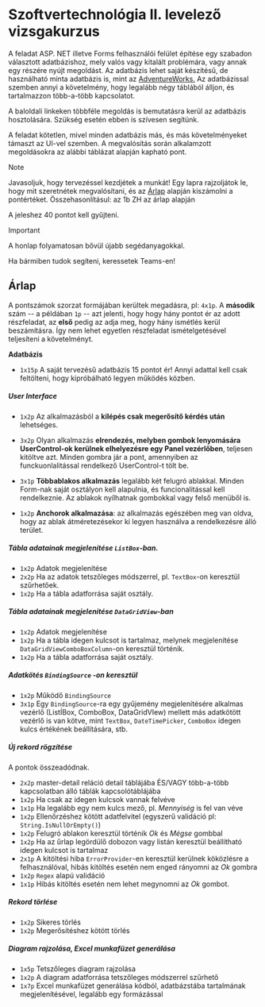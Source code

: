 # Szoftvertechnológia II. levelező vizsgakurzus

A feladat ASP. NET illetve Forms felhasználói felület építése egy szabadon választott adatbázishoz, mely valós vagy kitalált problémára, vagy annak egy részére nyújt megoldást. Az adatbázis lehet saját készítésű, de használható  minta adatbázis is, mint az  [AdventureWorks.](https://learn.microsoft.com/en-us/sql/samples/adventureworks-install-configure?view=sql-server-ver16&tabs=ssms) Az adatbázissal szemben annyi a követelmény, hogy legalább négy táblából álljon, és tartalmazzon több-a-több kapcsolatot. 

A baloldali linkeken többféle megoldás is bemutatásra kerül az adatbázis hosztolására. Szükség esetén ebben is szívesen segítünk.

A feladat kötetlen, mivel minden adatbázis más, és más követelményeket támaszt az UI-vel szemben. A megvalósítás során alkalamzott megoldásokra az alábbi táblázat alapján kapható pont. 

> [!NOTE] 
>
> Javasoljuk, hogy tervezéssel kezdjétek a munkát! Egy lapra rajzoljátok le, hogy mit szeretnétek megvalósítani, és az [Árlap](#Árlap) alapján kiszámolni a pontértéket. Összehasonlításul: az 1b ZH az árlap alapján 

A jeleshez 40 pontot kell gyűjteni.

> [!IMPORTANT]
>
> A honlap folyamatosan bővül újabb segédanyagokkal. 
>
> Ha bármiben tudok segíteni, keressetek Teams-en!



## Árlap 

A pontszámok szorzat formájában kerültek megadásra, pl: `4x1p`. A **második** szám -- a példában `1p` -- azt jelenti, hogy hogy hány pontot ér az adott részfeladat, az **első** pedig az adja meg, hogy hány ismétlés kerül beszámításra. Így nem lehet egyetlen részfeladat ismételgetésével teljesíteni a követelményt. 

**Adatbázis**

- `1x15p` A saját tervezésű adatbázis 15 pontot ér! Annyi adattal kell csak feltölteni, hogy kipróbálható legyen működés közben.

##### User Interface 

- `1x2p` Az alkalmazásból a **kilépés csak megerősítő kérdés után** lehetséges. 
- `3x2p` Olyan alkalmazás **elrendezés, melyben gombok lenyomására UserControl-ok kerülnek elhelyezésre egy Panel vezérlőben**, teljesen kitöltve azt. Minden gombra jár a pont, amennyiben az funckuonlalitással rendelkező UserControl-t tölt be. 

- `3x1p` **Többablakos alkalmazás** legalább két felugró ablakkal. Minden Form-nak saját osztályon kell alapulnia, és funcionalitással kell rendelkeznie. Az ablakok nyílhatnak gombokkal vagy felső menüből is.

- `1x2p` **Anchorok alkalmazása**: az alkalmazás egészében meg van oldva, hogy az ablak átméretezésekor ki legyen használva a rendelkezésre álló terület.	

##### Tábla adatainak megjelenítése `ListBox`-ban. 

- `1x2p` Adatok  megjelenítése 
- `2x2p` Ha az adatok tetszőleges módszerrel, pl. `TextBox`-on keresztül szűrhetőek. 
- `1x2p` Ha a tábla adatforrása saját osztály. 

##### Tábla adatainak megjelenítése `DataGridView`-ban 

- `1x2p` Adatok  megjelenítése 
- `1x2p` Ha a tábla idegen kulcsot is tartalmaz, melynek megjelenítése `DataGridViewComboBoxColumn`-on keresztül történik. 
- `1x2p` Ha a tábla adatforrása saját osztály. 

##### Adatkötés `BindingSource` -on keresztül

- `1x2p` Működő  `BindingSource` 
- `3x1p` Egy `BindingSource`-ra egy gyűjemény megjelenítésére alkalmas vezérlő (ListÍBox, ComboBox, DataGridVIew) mellett más adatkötött vezérlő is van kötve, mint `TextBox`, `DateTimePicker`, `ComboBox` idegen kulcs értékének beállítására, stb.

##### Új rekord rögzítése 

A pontok összeadódnak. 

- `2x2p` master-detail reláció detail táblájába ÉS/VAGY több-a-több kapcsolatban álló táblák kapcsolótáblájába
- `1x2p` Ha csak az idegen kulcsok vannak felvéve
- `1x1p` Ha legalább egy nem kulcs mező, pl. _Mennyiség_ is fel van véve
- `1x2p` Ellenőrzéshez kötött adatfelvitel (egyszerű validáció pl: `String.IsNullOrEmpty()`)
- `1x2p` Felugró ablakon keresztül történik _Ok_ és _Mégse_ gombbal
- `1x2p` Ha az űrlap legördülő dobozon vagy listán keresztül beállítható idegen kulcsot is tartalmaz
- `2x1p` A kitöltési hiba `ErrorProvider`-en keresztül kerülnek köközlésre a felhasználóval, hibás kitöltés esetén nem enged rányomni az _Ok_ gombra
- `1x2p` `Regex` alapú validáció
- `1x1p` Hibás kitöltés esetén nem lehet megynomni az _Ok_ gombot. 

#####  Rekord törlése 

- `1x2p` Sikeres törlés
- `1x2p` Megerősítéshez kötött törlés

##### Diagram rajzolása, Excel munkafüzet generálása

- `1x5p` Tetszőleges diagram rajzolása
- `1x2p` A diagram adatforrása tetszőleges módszerrel szűrhető 
- `1x7p` Excel munkafüzet generálása kódból, adatbázstába tartalmának megjelenítésével, legalább egy formázással

